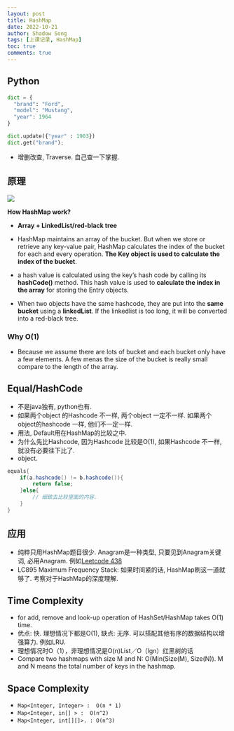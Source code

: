 ```yaml
---
layout: post 
title: HashMap
date: 2022-10-21
author: Shadow Song
tags: [上课记录, HashMap]
toc: true
comments: true
---
```


## Python

```python
dict = {
  "brand": "Ford",
  "model": "Mustang",
  "year": 1964
}

dict.update({"year" : 1903})
dict.get("brand"); 
```

- 增删改查, Traverse. 自己查一下掌握. 

## 原理

![](https://i.stack.imgur.com/x9H11.png)

**How HashMap work?**

- **Array + LinkedList/red-black tree**

- HashMap maintains an array of the bucket. But when we store or retrieve any key-value pair, HashMap calculates the index of the bucket for each and every operation. **The Key object is used to calculate the index of the bucket**. 

- a hash value is calculated using the key’s hash code by calling its **hashCode()**  method. This hash value is used to **calculate the index in the array** for storing the Entry objects.

- When two objects have the same hashcode, they are put into the **same bucket** using a **linkedList**. If the linkedlist is too long, it will be converted into a red-black tree. 


### Why O(1)

- Because we assume there are lots of bucket and each bucket only have a few elements. A few menas the size of the bucket is really small compare to the length of the array. 


## Equal/HashCode

- 不是java独有, python也有.
- 如果两个object 的Hashcode 不一样, 两个object 一定不一样. 如果两个object的hashcode 一样, 他们不一定一样. 
- 用法, Default用在HashMap的比较之中. 
- 为什么先比Hashcode, 因为Hashcode 比较是O(1), 如果Hashcode 不一样, 就没有必要往下比了. 
- object. 

```java
equals{
	if(a.hashcode() != b.hashcode()){
		return false;
	}else{
		// 细致去比较里面的内容. 
	}
}
```

## 应用

- 纯粹只用HashMap题目很少. Anagram是一种类型, 只要见到Anagram关键词, 必用Anagram. 例如[Leetcode 438](https://leetcode.com/problems/find-all-anagrams-in-a-string/)
- LC895 Maximum Frequency Stack: 如果时间紧的话, HashMap刷这一道就够了. 考察对于HashMap的深度理解.

## Time Complexity

-  for add, remove and look-up operation of HashSet/HashMap takes O(1) time.
-  优点: 快. 理想情况下都是O(1), 缺点: 无序. 可以搭配其他有序的数据结构以增强算力. 例如LRU. 
-  理想情况时O（1），非理想情况是O(n)List／O（lgn）红黑树的话
-  Compare two hashmaps with size M and N:  O(Min(Size(M), Size(N)). M and N means the total number of keys in the hashmap. 

## Space Complexity

- `Map<Integer, Integer> :  O(n * 1) `
- `Map<Integer, in[] > :  O(n^2) `
- `Map<Integer, int[][]>. : O(n^3)`
